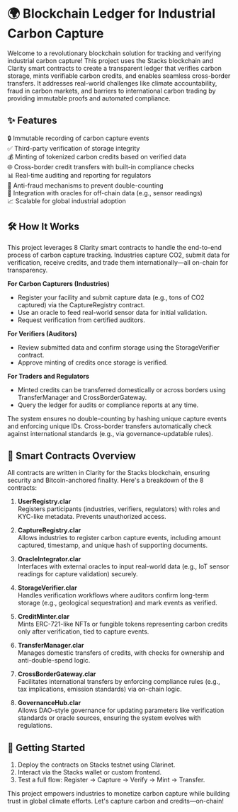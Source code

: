 # 🌍 Blockchain Ledger for Industrial Carbon Capture

Welcome to a revolutionary blockchain solution for tracking and verifying industrial carbon capture! This project uses the Stacks blockchain and Clarity smart contracts to create a transparent ledger that verifies carbon storage, mints verifiable carbon credits, and enables seamless cross-border transfers. It addresses real-world challenges like climate accountability, fraud in carbon markets, and barriers to international carbon trading by providing immutable proofs and automated compliance.

## ✨ Features

🔒 Immutable recording of carbon capture events  
✅ Third-party verification of storage integrity  
💰 Minting of tokenized carbon credits based on verified data  
🌐 Cross-border credit transfers with built-in compliance checks  
📊 Real-time auditing and reporting for regulators  
🚫 Anti-fraud mechanisms to prevent double-counting  
🔄 Integration with oracles for off-chain data (e.g., sensor readings)  
📈 Scalable for global industrial adoption  

## 🛠 How It Works

This project leverages 8 Clarity smart contracts to handle the end-to-end process of carbon capture tracking. Industries capture CO2, submit data for verification, receive credits, and trade them internationally—all on-chain for transparency.

**For Carbon Capturers (Industries)**  
- Register your facility and submit capture data (e.g., tons of CO2 captured) via the CaptureRegistry contract.  
- Use an oracle to feed real-world sensor data for initial validation.  
- Request verification from certified auditors.  

**For Verifiers (Auditors)**  
- Review submitted data and confirm storage using the StorageVerifier contract.  
- Approve minting of credits once storage is verified.  

**For Traders and Regulators**  
- Minted credits can be transferred domestically or across borders using TransferManager and CrossBorderGateway.  
- Query the ledger for audits or compliance reports at any time.  

The system ensures no double-counting by hashing unique capture events and enforcing unique IDs. Cross-border transfers automatically check against international standards (e.g., via governance-updatable rules).

## 📂 Smart Contracts Overview

All contracts are written in Clarity for the Stacks blockchain, ensuring security and Bitcoin-anchored finality. Here's a breakdown of the 8 contracts:

1. **UserRegistry.clar**  
   Registers participants (industries, verifiers, regulators) with roles and KYC-like metadata. Prevents unauthorized access.

2. **CaptureRegistry.clar**  
   Allows industries to register carbon capture events, including amount captured, timestamp, and unique hash of supporting documents.

3. **OracleIntegrator.clar**  
   Interfaces with external oracles to input real-world data (e.g., IoT sensor readings for capture validation) securely.

4. **StorageVerifier.clar**  
   Handles verification workflows where auditors confirm long-term storage (e.g., geological sequestration) and mark events as verified.

5. **CreditMinter.clar**  
   Mints ERC-721-like NFTs or fungible tokens representing carbon credits only after verification, tied to capture events.

6. **TransferManager.clar**  
   Manages domestic transfers of credits, with checks for ownership and anti-double-spend logic.

7. **CrossBorderGateway.clar**  
   Facilitates international transfers by enforcing compliance rules (e.g., tax implications, emission standards) via on-chain logic.

8. **GovernanceHub.clar**  
   Allows DAO-style governance for updating parameters like verification standards or oracle sources, ensuring the system evolves with regulations.

## 🚀 Getting Started

1. Deploy the contracts on Stacks testnet using Clarinet.  
2. Interact via the Stacks wallet or custom frontend.  
3. Test a full flow: Register → Capture → Verify → Mint → Transfer.  

This project empowers industries to monetize carbon capture while building trust in global climate efforts. Let's capture carbon and credits—on-chain!
